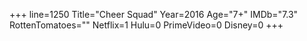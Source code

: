 +++
line=1250
Title="Cheer Squad"
Year=2016
Age="7+"
IMDb="7.3"
RottenTomatoes=""
Netflix=1
Hulu=0
PrimeVideo=0
Disney=0
+++

